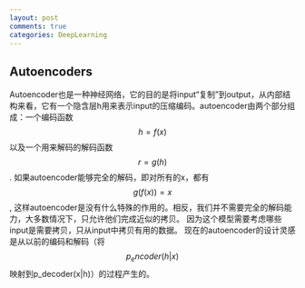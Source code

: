 ```yaml
---
layout: post
comments: true
categories: DeepLearning
---
```

## Autoencoders
Autoencoder也是一种神经网络，它的目的是将input“复制”到output，从内部结构来看，它有一个隐含层h用来表示input的压缩编码。autoencoder由两个部分组成：一个编码函数 $$h=f(x)$$ 以及一个用来解码的解码函数 $$r=g(h)$$. 如果autoencoder能够完全的解码，即对所有的x，都有 $$g(f(x))=x$$, 这样autoencoder是没有什么特殊的作用的。相反，我们并不需要完全的解码能力，大多数情况下，只允许他们完成近似的拷贝。 因为这个模型需要考虑哪些input是需要拷贝，只从input中拷贝有用的数据。
现在的autoencoder的设计灵感是从以前的编码和解码（将$$p_encoder(h|x)$$映射到p_decoder(x|h)）的过程产生的。

